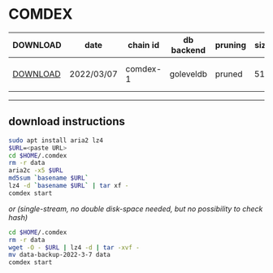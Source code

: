 # COMDEX
 
| DOWNLOAD  | date | chain id | db backend | pruning | size | file name | hash |
| --------- | ---- | -------- | ---------- | ------- | ---- | --------- | ---- |
| [DOWNLOAD](https://quicksync.ccvalidators.com/SNAPSHOTS/comdex-1_20220307_100-1000-11.tar.lz4) | 2022/03/07 | comdex-1 | goleveldb | pruned | 51G | comdex-1_20220307_100-1000-11.tar.lz4 | 8c182b953ccf555d311b563fe5b2ed35 |
 
---
## download instructions
 
```sh
sudo apt install aria2 lz4
$URL=<paste URL>
cd $HOME/.comdex
rm -r data
aria2c -x5 $URL
md5sum `basename $URL`
lz4 -d `basename $URL` | tar xf -
comdex start
```
*or (single-stream, no double disk-space needed, but no possibility to check hash)*
```sh
cd $HOME/.comdex
rm -r data
wget -O - $URL | lz4 -d | tar -xvf -
mv data-backup-2022-3-7 data
comdex start
```
